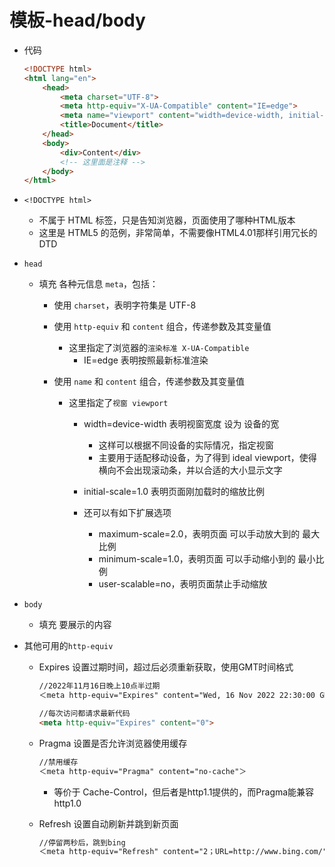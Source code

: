 # 模板-head/body

- 代码
    ```html
    <!DOCTYPE html>
    <html lang="en">
        <head>
            <meta charset="UTF-8">
            <meta http-equiv="X-UA-Compatible" content="IE=edge">
            <meta name="viewport" content="width=device-width, initial-scale=1.0">
            <title>Document</title> 
        </head>
        <body>
            <div>Content</div>
            <!-- 这里面是注释 -->
        </body>
    </html>
    ```

- `<!DOCTYPE html>`
    - 不属于 HTML 标签，只是告知浏览器，页面使用了哪种HTML版本
    - 这里是 HTML5 的范例，非常简单，不需要像HTML4.01那样引用冗长的DTD

- `head`
    - 填充 各种元信息 `meta`，包括：
        - 使用 `charset`，表明字符集是 UTF-8
        
        - 使用 `http-equiv` 和 `content` 组合，传递参数及其变量值
            - 这里指定了浏览器的`渲染标准 X-UA-Compatible`
                - IE=edge 表明按照最新标准渲染       
        
        - 使用 `name` 和 `content` 组合，传递参数及其变量值
            - 这里指定了`视窗 viewport`
                - width=device-width 表明视窗宽度 设为 设备的宽
                    - 这样可以根据不同设备的实际情况，指定视窗
                    - 主要用于适配移动设备，为了得到 ideal viewport，使得横向不会出现滚动条，并以合适的大小显示文字
                    
                - initial-scale=1.0 表明页面刚加载时的缩放比例
                
                - 还可以有如下扩展选项
                    - maximum-scale=2.0，表明页面 可以手动放大到的 最大比例
                    - minimum-scale=1.0，表明页面 可以手动缩小到的 最小比例
                    - user-scalable=no，表明页面禁止手动缩放
- `body`
    - 填充 要展示的内容


- 其他可用的`http-equiv`
    - Expires 设置过期时间，超过后必须重新获取，使用GMT时间格式
        ```html
        //2022年11月16日晚上10点半过期
        ＜meta http-equiv="Expires" content="Wed, 16 Nov 2022 22:30:00 GMT"＞
        ```
        ```html
        //每次访问都请求最新代码
        <meta http-equiv="Expires" content="0">
        ```
        
    - Pragma 设置是否允许浏览器使用缓存
        ```html
        //禁用缓存
        ＜meta http-equiv="Pragma" content="no-cache"＞
        ```
        - 等价于 Cache-Control，但后者是http1.1提供的，而Pragma能兼容http1.0
    - Refresh 设置自动刷新并跳到新页面
        ```html
        //停留两秒后，跳到bing
        ＜meta http-equiv="Refresh" content="2；URL=http://www.bing.com/"＞
        ```